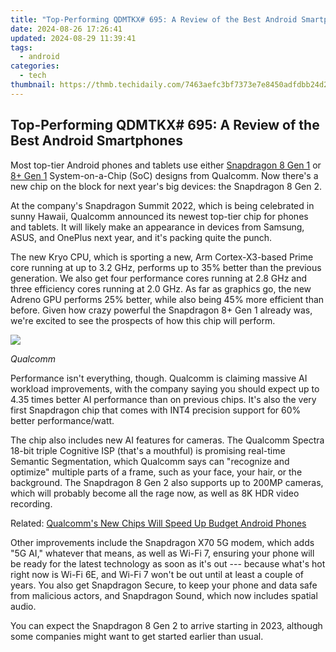 ```yaml
---
title: "Top-Performing QDMTKX# 695: A Review of the Best Android Smartphones"
date: 2024-08-26 17:26:41
updated: 2024-08-29 11:39:41
tags:
  - android
categories:
  - tech
thumbnail: https://thmb.techidaily.com/7463aefc3bf7373e7e8450adfdbb24d271ecbb972a6b7c25ccc1795bc56f580e.jpg
---
```


## Top-Performing QDMTKX# 695: A Review of the Best Android Smartphones

Most top-tier Android phones and tablets use either [Snapdragon 8 Gen 1](https://instagram-clips.techidaily.com/a-detailed-walkthrough-for-integrating-instagram-effects-on-archive-media-for-2024/) or [8+ Gen 1](https://extra-guidance.techidaily.com/updated-storytelling-methodologies-for-the-documentarian/) System-on-a-Chip (SoC) designs from Qualcomm. Now there's a new chip on the block for next year's big devices: the Snapdragon 8 Gen 2.

 At the company's Snapdragon Summit 2022, which is being celebrated in sunny Hawaii, Qualcomm announced its newest top-tier chip for phones and tablets. It will likely make an appearance in devices from Samsung, ASUS, and OnePlus next year, and it's packing quite the punch.

 The new Kryo CPU, which is sporting a new, Arm Cortex-X3-based Prime core running at up to 3.2 GHz, performs up to 35% better than the previous generation. We also get four performance cores running at 2.8 GHz and three efficiency cores running at 2.0 GHz. As far as graphics go, the new Adreno GPU performs 25% better, while also being 45% more efficient than before. Given how crazy powerful the Snapdragon 8+ Gen 1 already was, we're excited to see the prospects of how this chip will perform.

![](https://static1.howtogeekimages.com/wordpress/wp-content/uploads/2022/11/Snapdragon-8-Gen-2-Chip.jpg) 

_Qualcomm_

 Performance isn't everything, though. Qualcomm is claiming massive AI workload improvements, with the company saying you should expect up to 4.35 times better AI performance than on previous chips. It's also the very first Snapdragon chip that comes with INT4 precision support for 60% better performance/watt.

 The chip also includes new AI features for cameras. The Qualcomm Spectra 18-bit triple Cognitive ISP (that's a mouthful) is promising real-time Semantic Segmentation, which Qualcomm says can "recognize and optimize" multiple parts of a frame, such as your face, your hair, or the background. The Snapdragon 8 Gen 2 also supports up to 200MP cameras, which will probably become all the rage now, as well as 8K HDR video recording.

Related: [Qualcomm's New Chips Will Speed Up Budget Android Phones](https://extra-guidance.techidaily.com/in-2024-snapshot-selection-unveiling-the-top-10-camera-lenses/) 

 Other improvements include the Snapdragon X70 5G modem, which adds "5G AI," whatever that means, as well as Wi-Fi 7, ensuring your phone will be ready for the latest technology as soon as it's out --- because what's hot right now is Wi-Fi 6E, and Wi-Fi 7 won't be out until at least a couple of years. You also get Snapdragon Secure, to keep your phone and data safe from malicious actors, and Snapdragon Sound, which now includes spatial audio.

 You can expect the Snapdragon 8 Gen 2 to arrive starting in 2023, although some companies might want to get started earlier than usual.

<ins class="adsbygoogle"
     style="display:block"
     data-ad-format="autorelaxed"
     data-ad-client="ca-pub-7571918770474297"
     data-ad-slot="1223367746"></ins>



<ins class="adsbygoogle"
     style="display:block"
     data-ad-client="ca-pub-7571918770474297"
     data-ad-slot="8358498916"
     data-ad-format="auto"
     data-full-width-responsive="true"></ins>
